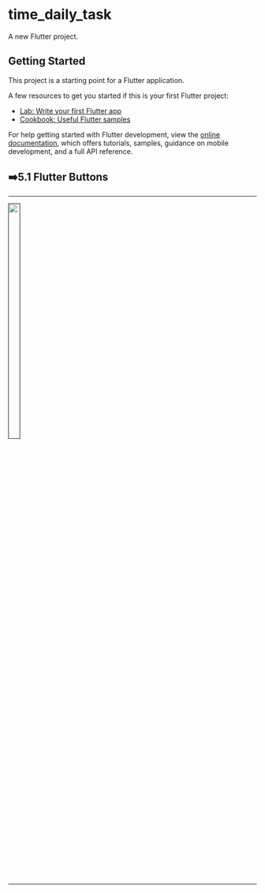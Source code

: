 # time_daily_task

A new Flutter project.

## Getting Started

This project is a starting point for a Flutter application.

A few resources to get you started if this is your first Flutter project:

- [Lab: Write your first Flutter app](https://docs.flutter.dev/get-started/codelab)
- [Cookbook: Useful Flutter samples](https://docs.flutter.dev/cookbook)

For help getting started with Flutter development, view the
[online documentation](https://docs.flutter.dev/), which offers tutorials,
samples, guidance on mobile development, and a full API reference.
<h2>➡️5.1 Flutter Buttons </h2>
<hr>
<p>
<a href ="">
<img src="https://github.com/Prafulpatnecha/time_daily_task/assets/144161200/302c03e8-da60-4738-bdc8-a89d0f225a3f" width="22%" Height="35%">
</a>
</p>
<hr>
